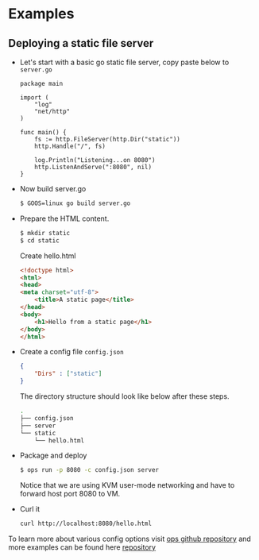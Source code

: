 Examples
========
## **Deploying a static file server**

* Let's start with a basic go static file server, copy paste below to  `server.go`

	```golang
    package main

    import (
        "log"
        "net/http"
    )

    func main() {
        fs := http.FileServer(http.Dir("static"))
        http.Handle("/", fs)

        log.Println("Listening...on 8080")
        http.ListenAndServe(":8080", nil)
    }
	```

* Now build server.go

	```sh
	$ GOOS=linux go build server.go
	```
* Prepare the HTML content.
    ```sh
    $ mkdir static
    $ cd static 
    ```
    Create hello.html

    ```html
    <!doctype html>
    <html>
    <head>
    <meta charset="utf-8">
        <title>A static page</title>
    </head>
    <body>
        <h1>Hello from a static page</h1>
    </body>
    </html>
    ```

* Create a config file
    `config.json`
    ```json
    {
        "Dirs" : ["static"]
    }
    ```
    The directory structure should look like below after these steps.
    ```bash
    .
    ├── config.json
    ├── server
    └── static
        └── hello.html
    ```

* Package and deploy

	```sh
	$ ops run -p 8080 -c config.json server 
	```
    Notice that we are using KVM user-mode networking and have to forward host port 8080 to VM. 
* Curl it 
    ```bash
    curl http://localhost:8080/hello.html
    ```

To learn more about various config options visit [ops github repository](https://github.com/nanovms/ops) and more examples can be found here [repository](https://github.com/nanovms/ops-examples)
